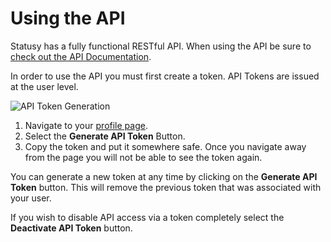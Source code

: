 # Using the API

Statusy has a fully functional RESTful API. When using the API be sure to [check out the API Documentation](https://api.statusy.co/).

In order to use the API you must first create a token. API Tokens are issued at the user level.

![API Token Generation](api.png)

1. Navigate to your [profile page](https://statusy.co/profile).
2. Select the **Generate API Token** Button.
3. Copy the token and put it somewhere safe. Once you navigate away from the page you will not be able to see the token again.

You can generate a new token at any time by clicking on the **Generate API Token** button. This will remove the previous token that was associated with your user.

If you wish to disable API access via a token completely select the **Deactivate API Token** button.
